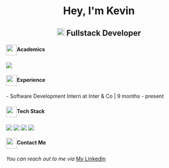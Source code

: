 <h1 align="center">Hey, I'm Kevin</h1>
<h2 align="center">
  <img src="https://komarev.com/ghpvc/?username=kevintata&color=0D1117&style=for-the-badge" alt="Profile Views" style="height:21px;">
  Fullstack Developer
</h2>

 
  <summary><h4> <img align="center" src="https://github.com/kevintata/kevintata/blob/main/icons/academics.gif" width="29"/>Academics</h4></summary>
  <span><img src="https://img.shields.io/badge/University-Estacio De Sa-1877F2?style=for-the-badge"></span><br/>
<!--   <span><img src="https://img.shields.io/badge/GPA-[YourGPA]-EFEEE9?style=for-the-badge"></span> -->

  <summary><h4> <img align="center" src="https://github.com/kevintata/kevintata/blob/main/icons/experience.gif" width="29"/>Experience</h4></summary>
  - Software Development Intern at Inter & Co | 9 months - present

  <summary><h4> <img align="center" src="https://github.com/kevintata/kevintata/blob/main/icons/techstack.gif" width="29"/>Tech Stack</h4></summary>
  <img align="center" src="https://img.shields.io/badge/typescript-%23323330.svg?style=for-the-badge&logo=typescript&logoColor=%233178c6" />
  <img align="center" src="https://img.shields.io/badge/javascript-%23323330.svg?style=for-the-badge&logo=javascript&logoColor=%23F7DF1E" />
  <img align="center" src="https://img.shields.io/badge/react-%23323330.svg?style=for-the-badge&logo=react&logoColor=%2361DBFB" />
  <img align="center" src="https://img.shields.io/badge/node js-%23323330.svg?style=for-the-badge&logo=node.js&logoColor=%2344883e" />

  <summary><h4> <img align="center" src="https://github.com/kevintata/kevintata/blob/main/icons/Contact.gif" width="29"/>Contact Me</h4></summary>
  <p>
    <i>You can reach out to me via</i>
    <a href='https://www.linkedin.com/in/kevin-tatagiba/'>My LinkedIn</a>
  </p>
